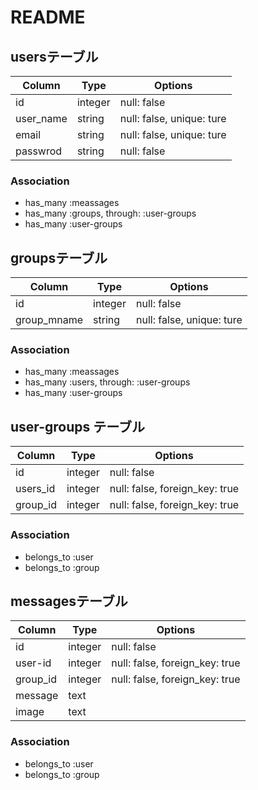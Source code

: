 # README

## usersテーブル
|Column|Type|Options|
|------|----|-------|
|id|integer|null: false|
|user_name|string|null: false, unique: ture|
|email|string|null: false, unique: ture|
|passwrod|string|null: false|
### Association
- has_many :meassages
- has_many :groups, through: :user-groups 
- has_many :user-groups 

## groupsテーブル
|Column|Type|Options|
|------|----|-------|
|id|integer|null: false|
|group_mname|string|null: false, unique: ture|
### Association
- has_many :meassages
- has_many  :users, through: :user-groups 
- has_many :user-groups 

## user-groups テーブル
|Column|Type|Options|
|------|----|-------|
|id|integer|null: false|
|users_id|integer|null: false, foreign_key: true|
|group_id|integer|null: false, foreign_key: true|
### Association
- belongs_to :user
- belongs_to :group

## messagesテーブル
|Column|Type|Options|
|------|----|-------|
|id|integer|null: false|
|user-id|integer|null: false, foreign_key: true|
|group_id|integer|null: false, foreign_key: true|
|message|text||
|image|text||
### Association
- belongs_to :user
- belongs_to :group
